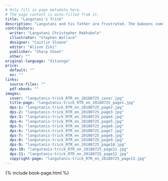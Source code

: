 ```yaml
---
# Only fill in page metadata here.
# The page content is auto-filled from it.
title: "Langutani's Trick"
description: "Langutani and his father are frustrated. The baboons come at night to eat and destroy their maize crops. Can they ever stop the baboons?"
contributors:
  writer: "Langutani Christopher Makhubele"
  illustrator: "Stephen Wallace"
  designer: "Caitlin Sloane"
  editor: "Alison Ziki"
  publisher: "Sharp Shoot"
  other: ""
original-language: "Xitsonga"
price:
  default: ""
  en: ""
links:
  source-files: ""
  pdf-ebook: ""
images:
  cover: "langutanis-trick_RTR_en_20180725_cover.jpg"
  title-page: "langutanis-trick_RTR_en_20180725_page1.jpg"
  dps-1: "langutanis-trick_RTR_en_20180725_page2.jpg"
  dps-2: "langutanis-trick_RTR_en_20180725_page3.jpg"
  dps-3: "langutanis-trick_RTR_en_20180725_page4.jpg"
  dps-4: "langutanis-trick_RTR_en_20180725_page5.jpg"
  dps-5: "langutanis-trick_RTR_en_20180725_page6.jpg"
  dps-6: "langutanis-trick_RTR_en_20180725_page7.jpg"
  dps-7: "langutanis-trick_RTR_en_20180725_page8.jpg"
  dps-8: "langutanis-trick_RTR_en_20180725_page9.jpg"
  dps-9: "langutanis-trick_RTR_en_20180725_page10.jpg"
  dps-10: "langutanis-trick_RTR_en_20180725_page11.jpg"
  dps-11: "langutanis-trick_RTR_en_20180725_page12.jpg"
  copyright-page: "langutanis-trick_RTR_en_20180725_page13.jpg"
---
```


{% include book-page.html %}

